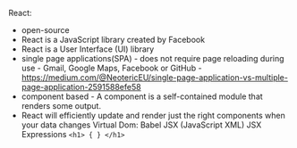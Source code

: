 React: 
- open-source
- React is a JavaScript library created by Facebook
- React is a User Interface (UI) library
- single page applications(SPA)
        - does not require page reloading during use
        - Gmail, Google Maps, Facebook or GitHub
        - https://medium.com/@NeotericEU/single-page-application-vs-multiple-page-application-2591588efe58
- component based
         -  A component is a self-contained module that renders some output.
- React will efficiently update and render just the right components when your data changes
Virtual Dom:
Babel
JSX (JavaScript XML)
JSX Expressions `<h1> { } </h1> `

